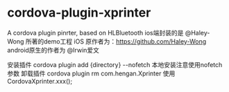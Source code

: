 # cordova-plugin-xprinter
A cordova plugin pinrter, based on HLBluetooth
ios端封装的是 @Haley-Wong 所著的demo工程
iOS 原作者为：https://github.com/Haley-Wong
android原生的作者为 @Irwin爱文

安装插件
cordova plugin add {directory} --nofetch
本地安装注意使用nofetch参数
卸载插件
cordova plugin rm com.hengan.Xprinter
使用
CordovaXprinter.xxx();
